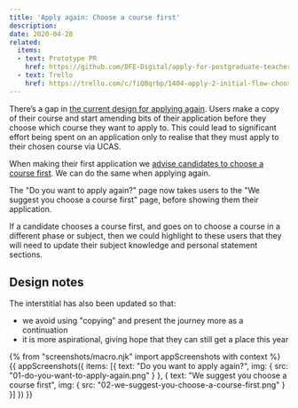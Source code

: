 ```yaml
---
title: 'Apply again: Choose a course first'
description:
date: 2020-04-28
related:
  items:
  - text: Prototype PR
    href: https://github.com/DFE-Digital/apply-for-postgraduate-teacher-training-prototype/pull/385
  - text: Trello
    href: https://trello.com/c/fiQBqrbp/1404-apply-2-initial-flow-choosing-a-course
---
```


There’s a gap in [the current design for applying again](/apply-for-teacher-training/applying-again-iteration). Users make a copy of their course and start amending bits of their application before they choose which course they want to apply to. This could lead to significant effort being spent on an application only to realise that they must apply to their chosen course via UCAS.

When making their first application we [advise candidates to choose a course first](/apply-for-teacher-training/dual-running#we-suggest-you-choose-a-course-first). We can do the same when applying again.

The "Do you want to apply again?" page now takes users to the "We suggest you choose a course first" page, before showing them their application.

If a candidate chooses a course first, and goes on to choose a course in a different phase or subject, then we could highlight to these users that they will need to update their subject knowledge and personal statement sections.

## Design notes

The interstitial has also been updated so that:
- we avoid using "copying" and present the journey more as a continuation
- it is more aspirational, giving hope that they can still get a place this year

{% from "screenshots/macro.njk" import appScreenshots with context %}
{{ appScreenshots({
  items: [{
      text: "Do you want to apply again?",
      img: { src: "01-do-you-want-to-apply-again.png" }
    }, {
      text: "We suggest you choose a course first",
      img: { src: "02-we-suggest-you-choose-a-course-first.png" }
    }]
}) }}
